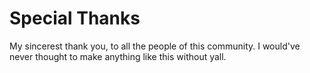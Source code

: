 # Special Thanks

My sincerest thank you, to all the people of this community. I would've never thought to make anything like this without yall.
